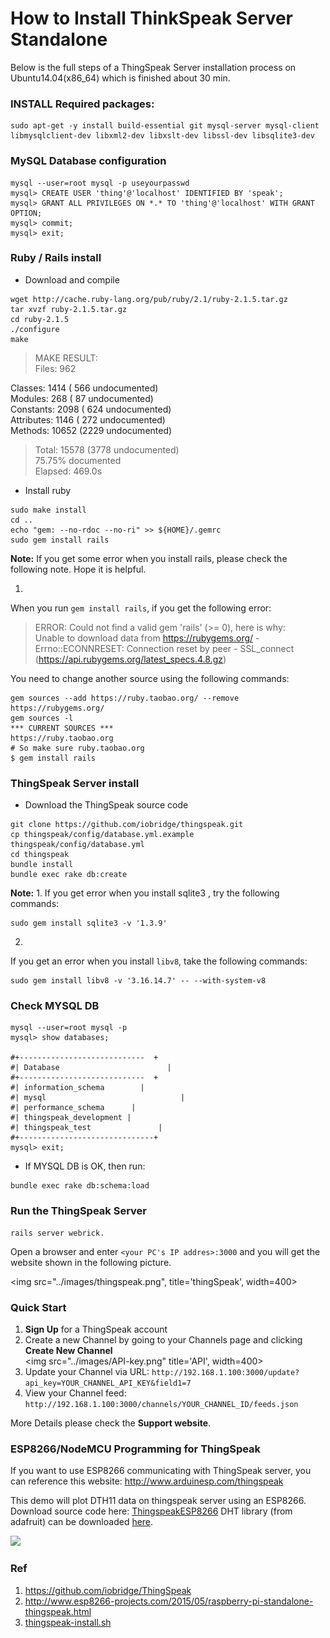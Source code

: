 # How to Install ThinkSpeak Server Standalone 

Below is the full steps of a ThingSpeak Server installation process on Ubuntu14.04(x86_64) which is finished about 30 min.

### INSTALL Required packages:
```
sudo apt-get -y install build-essential git mysql-server mysql-client libmysqlclient-dev libxml2-dev libxslt-dev libssl-dev libsqlite3-dev  
```
### MySQL Database configuration
```
mysql --user=root mysql -p useyourpasswd
mysql> CREATE USER 'thing'@'localhost' IDENTIFIED BY 'speak';
mysql> GRANT ALL PRIVILEGES ON *.* TO 'thing'@'localhost' WITH GRANT OPTION;
mysql> commit;
mysql> exit;
```

### Ruby / Rails install
* Download and compile
```
wget http://cache.ruby-lang.org/pub/ruby/2.1/ruby-2.1.5.tar.gz
tar xvzf ruby-2.1.5.tar.gz
cd ruby-2.1.5
./configure
make
```
> MAKE RESULT:  
Files:        962
>
  Classes:     1414 ( 566 undocumented)  
  Modules:      268 (  87 undocumented)  
  Constants:   2098 ( 624 undocumented)  
  Attributes:  1146 ( 272 undocumented)  
  Methods:    10652 (2229 undocumented)  
>  Total:      15578 (3778 undocumented)  
>   75.75% documented  
>   Elapsed: 469.0s  

* Install ruby
```
sudo make install
cd ..
echo "gem: --no-rdoc --no-ri" >> ${HOME}/.gemrc
sudo gem install rails 
```

**Note:**
If you get some error when you install rails, please check the following note. Hope it is helpful.

1. 
When you run `gem install rails`, if you get the following error:

> ERROR:  Could not find a valid gem 'rails' (>= 0), here is why:  
>          Unable to download data from https://rubygems.org/ - Errno::ECONNRESET: Connection reset by peer - SSL_connect (https://api.rubygems.org/latest_specs.4.8.gz)

You need to change another source using the following commands:

```
gem sources --add https://ruby.taobao.org/ --remove https://rubygems.org/
gem sources -l
*** CURRENT SOURCES ***
https://ruby.taobao.org
# So make sure ruby.taobao.org
$ gem install rails

```

### ThingSpeak Server install
* Download the ThingSpeak source code
```
git clone https://github.com/iobridge/thingspeak.git
cp thingspeak/config/database.yml.example thingspeak/config/database.yml
cd thingspeak
bundle install
bundle exec rake db:create
```
**Note:**
1. 
If you get error when you install sqlite3 , try the following commands:
```
sudo gem install sqlite3 -v '1.3.9'
```   
2. 
If you get an error when you install `libv8`, take the following commands:
```
sudo gem install libv8 -v '3.16.14.7' -- --with-system-v8
```
   
### Check MYSQL DB
```
mysql --user=root mysql -p
mysql> show databases;

#+----------------------------  +
#| Database                        |
#+----------------------------  +
#| information_schema        |
#| mysql                              |
#| performance_schema      |
#| thingspeak_development |
#| thingspeak_test               |
#+------------------------------+
mysql> exit; 

```
* If MYSQL DB is OK, then run:

```
bundle exec rake db:schema:load 
```

### Run the ThingSpeak Server 
```
rails server webrick.
```
Open a browser and enter `<your PC's IP addres>:3000` and you will get the website shown in the following picture.  

<img src="../images/thingspeak.png", title='thingSpeak', width=400>

### Quick Start

1. **Sign Up** for a ThingSpeak account
2. Create a new Channel by going to your Channels page and clicking **Create New Channel**  
<img src="../images/API-key.png" title='API', width=400>
3. Update your Channel via URL:
`http://192.168.1.100:3000/update?api_key=YOUR_CHANNEL_API_KEY&field1=7`
4. View your Channel feed:
`http://192.168.1.100:3000/channels/YOUR_CHANNEL_ID/feeds.json`

More Details please check the **Support website**.

### ESP8266/NodeMCU Programming for ThingSpeak
If you want to use ESP8266 communicating with ThingSpeak server, you can reference this website:
http://www.arduinesp.com/thingspeak

This demo will plot DTH11 data on thingspeak server using an ESP8266.
Download source code here: [ThingspeakESP8266](http://www.arduinesp.com/arduinesp/wp-content/uploads/2015/04/ThingspeakESP8266.txt)
DHT library (from adafruit) can be downloaded [here](https://github.com/adafruit/DHT-sensor-library/archive/master.zip).

![](http://www.arduinesp.com/arduinesp/wp-content/uploads/2015/04/www.arduinesp.com-ThingSpeak-.png)

### Ref
1. https://github.com/iobridge/ThingSpeak
2. http://www.esp8266-projects.com/2015/05/raspberry-pi-standalone-thingspeak.html
3. [thingspeak-install.sh](https://gist.github.com/MarconiLab/f9f49cc473fa78ecfa72)
